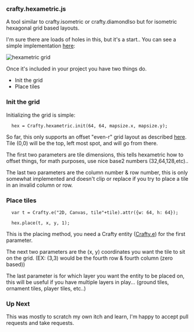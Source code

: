 
### crafty.hexametric.js

A tool similar to crafty.isometric or crafty.diamondIso but for isometric hexagonal grid based layouts.


I'm sure there are loads of holes in this, but it's a start.. You can see a simple implementation [here](https://github.com/matthewsimo/hex-tests):

![hexametric grid](http://f.cl.ly/items/0J1b2R3i2b3c05193F28/Screen%20Shot%202013-12-17%20at%209.02.03%20AM.png "hexametric grid")


Once it's included in your project you have two things do.

- Init the grid
- Place tiles


### Init the grid

Initializing the grid is simple:

```
  hex = Crafty.hexametric.init(64, 64, mapsize.x, mapsize.y);
```

So far, this only supports an offset "even-r" grid layout as described [here](http://www.redblobgames.com/grids/hexagons/#coordinates). Tile (0,0) will be the top, left most spot, and will go from there.

The first two parameters are tile dimensions, this tells hexametric how to offset things, for math purposes, use nice base2 numbers (32,64,128,etc)..

The last two parameters are the column number & row number, this is only somewhat implemented and doesn't clip or replace if you try to place a tile in an invalid column or row.


### Place tiles

```
  var t = Crafty.e("2D, Canvas, tile"+tile).attr({w: 64, h: 64});

  hex.place(t, x, y, 1);
```

This is the placing method, you need a Crafty entity ([Crafty.e](http://craftyjs.com/api/Crafty-e.html)) for the first parameter.

The next two parameters are the (x, y) coordinates you want the tile to sit on the grid. (EX: (3,3) would be the fourth row & fourth column (zero based))

The last parameter is for which layer you want the entity to be placed on, this will be useful if you have multiple layers in play... (ground tiles, ornament tiles, player tiles, etc..)


### Up Next

This was mostly to scratch my own itch and learn, I'm happy to accept pull requests and take requests.

